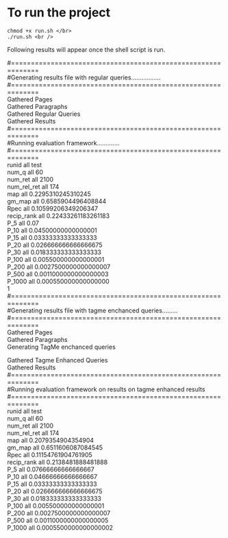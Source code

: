 # To run the project

```
chmod +x run.sh </br>
./run.sh <br />
```

Following results will appear once the shell script is run.<br />

#=============================================================<br />
#Generating results file with regular queries.................<br />
#=============================================================<br />
Gathered Pages<br />
Gathered Paragraphs<br />
Gathered Regular Queries<br />
Gathered Results<br />
#=============================================================<br />
#Running evaluation framework.............<br />
#=============================================================<br />
runid	 all 	test<br />
num_q	 all 	60<br />
num_ret	 all 	2100<br />
num_rel_ret	 all 	174<br />
map	 all 	0.2295310245310245<br />
gm_map	 all 	0.6585904496408844<br />
Rpec	 all 	0.10599206349206347<br />
recip_rank	 all 	0.22433261183261183<br />
P_5	 all 	0.07<br />
P_10	 all 	0.04500000000000001<br />
P_15	 all 	0.03333333333333333<br />
P_20	 all 	0.026666666666666675<br />
P_30	 all 	0.018333333333333333<br />
P_100	 all 	0.005500000000000001<br />
P_200	 all 	0.0027500000000000007<br />
P_500	 all 	0.0011000000000000003<br />
P_1000	 all 	0.000550000000000000<br />1
#=============================================================<br />
#Generating results file with tagme enchanced queries.........<br />
#=============================================================<br />
Gathered Pages<br />
Gathered Paragraphs<br />
Generating TagMe enchanced queries<br />


Gathered Tagme Enhanced Queries<br />
Gathered Results<br />
#=============================================================<br />
#Running evaluation framework on results on tagme enhanced results<br />
#=============================================================<br />
runid	 all 	test<br />
num_q	 all 	60<br />
num_ret	 all 	2100<br />
num_rel_ret	 all 	174<br />
map	 all 	0.2079354904354904<br />
gm_map	 all 	0.6511606087084545<br />
Rpec	 all 	0.11154761904761905<br />
recip_rank	 all 	0.2138481888481888<br />
P_5	 all 	0.07666666666666667<br />
P_10	 all 	0.04666666666666667<br />
P_15	 all 	0.03333333333333333<br />
P_20	 all 	0.026666666666666675<br />
P_30	 all 	0.018333333333333333<br />
P_100	 all 	0.005500000000000001<br />
P_200	 all 	0.0027500000000000007<br />
P_500	 all 	0.0011000000000000005<br />
P_1000	 all 	0.0005500000000000002<br />
